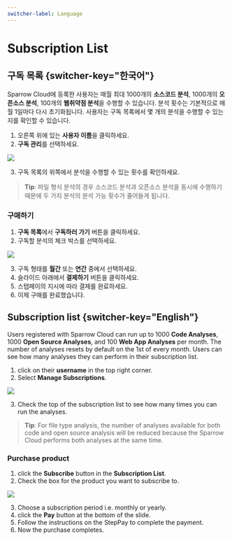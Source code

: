 ```yaml
---
switcher-label: Language
---
```

# Subscription List


## 구독 목록 {switcher-key="한국어"}

Sparrow Cloud에 등록한 사용자는 매월 최대 1000개의 **소스코드 분석**, 1000개의 **오픈소스 분석**, 100개의 **웹취약점 분석**을 수행할 수 있습니다. 분석 횟수는 기본적으로 매월 1일마다 다시 초기화됩니다. 사용자는 구독 목록에서 몇 개의 분석을 수행할 수 있는지를 확인할 수 있습니다.

1. 오른쪽 위에 있는 **사용자 이름**을 클릭하세요.
2. **구독 관리**를 선택하세요.

<img src="내계정_구독00.png" />

3. 구독 목록의 위쪽에서 분석을 수행할 수 있는 횟수를 확인하세요.

> **Tip**: 파일 형식 분석의 경우 소스코드 분석과 오픈소스 분석을 동시에 수행하기 때문에 두 가지 분석의 분석 가능 횟수가 줄어들게 됩니다.


### 구매하기

1. **구독 목록**에서 **구독하러 가기** 버튼을 클릭하세요.
2. 구독할 분석의 체크 박스를 선택하세요.

<img src="내계정_구독01.png" />

3. 구독 형태를 **월간** 또는 **연간** 중에서 선택하세요.
4. 슬라이드 아래에서 **결제하기** 버튼을 클릭하세요. 
5. 스텝페이의 지시에 따라 결제를 완료하세요. 
6. 이제 구매를 완료했습니다.



## Subscription list {switcher-key="English"}

Users registered with Sparrow Cloud can run up to 1000 **Code Analyses**, 1000 **Open Source Analyses**, and 100 **Web App Analyses** per month. The number of analyses resets by default on the 1st of every month. Users can see how many analyses they can perform in their subscription list.

1. click on their **username** in the top right corner.
2. Select **Manage Subscriptions**.

<img src="myaccount_sub00.png" />

3. Check the top of the subscription list to see how many times you can run the analyses.

> **Tip**: For file type analysis, the number of analyses available for both code and open source analysis will be reduced because the Sparrow Cloud performs both analyses at the same time.


### Purchase product

1. click the **Subscribe** button in the **Subscription List**.
2. Check the box for the product you want to subscribe to.

<img src="myaccount_sub01.png" />

3. Choose a subscription period i.e. monthly or yearly. 
4. click the **Pay** button at the bottom of the slide. 
5. Follow the instructions on the StepPay to complete the payment. 
6. Now the purchase completes.